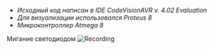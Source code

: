 - _Исходный код написан в IDE CodeVisionAVR v. 4.02 Evaluation_
- _Для визуализации использовался Proteus 8_
- _Микроконтроллер Atmega 8_

Мигание светодиодом
![Recording](https://github.com/FedchenkoM/AVR_microchip/assets/73774460/76dd393c-7ed2-4e72-8922-6fc04970872e)
